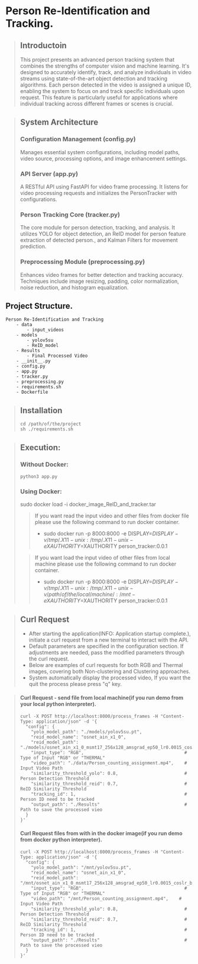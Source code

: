 # Person Re-Identification and Tracking.

> ## Introductoin
> This project presents an advanced person tracking system that combines the strengths of computer vision and machine learning. It's designed to accurately identify, track, and analyze individuals in video streams using state-of-the-art object detection and tracking algorithms. Each person detected in the video is assigned a unique ID, enabling the system to focus on and track specific individuals upon request. This feature is particularly useful for applications where individual tracking across different frames or scenes is crucial.

> ## System Architecture
> ### Configuration Management (config.py)
> Manages essential system configurations, including model paths, video source, processing options, and image enhancement settings.
> 
> ### API Server (app.py)
> A RESTful API using FastAPI for video frame processing. It listens for video processing requests and initializes the PersonTracker with configurations.
> 
> ### Person Tracking Core (tracker.py)
> The core module for person detection, tracking, and analysis. It utilizes YOLO for object detection, an ReID model for person feature extraction of detected person., and Kalman Filters for movement prediction.
> 
> ### Preprocessing Module (preprocessing.py)
> Enhances video frames for better detection and tracking accuracy. Techniques include image resizing, padding, color normalization, noise reduction, and histogram equalization.


## Project Structure.
```commandline
Person Re-Identification and Tracking
    - data
        - input_videos
    - models
        - yolov5su
        - ReID_model
    - Results
        - Final Processed Video
    - __init__.py
    - config.py
    - app.py
    - tracker.py
    - preprocessing.py
    - requirements.sh
    - Dockerfile
```
>## Installation
> ```commandline
> cd /path/of/the/project
> sh ./requirements.sh
> ```

> ## Execution:
> ### Without Docker:
> ```commandline
> python3 app.py
> ``` 
> 
> ### Using Docker:
>
> sudo docker load -i docker_image_ReID_and_tracker.tar
> > If you want read the input video and other files from docker file please use the following command to run docker container.
> > - sudo docker run -p 8000:8000 -e DISPLAY=$DISPLAY -v /tmp/.X11-unix:/tmp/.X11-unix -e XAUTHORITY=$XAUTHORITY person_tracker:0.0.1
> 
> > If you want load the input video of other files from local machine please use the following command to run docker container.
> > - sudo docker run -p 8000:8000 -e DISPLAY=$DISPLAY -v /tmp/.X11-unix:/tmp/.X11-unix -v /path/of/the/local/machine/:/mnt -e XAUTHORITY=$XAUTHORITY person_tracker:0.0.1

> 
> ## Curl Request
> - After starting the application(INFO: Application startup complete.), initiate a curl request from a new terminal to interact with the API. 
> - Default parameters are specified in the configuration section. If adjustments are needed, pass the modified parameters through the curl request. 
> - Below are examples of curl requests for both RGB and Thermal images, covering both Non-clustering and Clustering approaches.
> - System automatically display the processed video, If you want the quit the process please press "q" key.
>

> #### Curl Request - send file from local machine(if you run demo from your local python interpreter).
> ```commandline
> curl -X POST http://localhost:8000/process_frames -H "Content-Type: application/json" -d '{
>   "config": {
>     "yolo_model_path": "./models/yolov5su.pt",
>     "reid_model_name": "osnet_ain_x1_0",
>     "reid_model_path": "./models/osnet_ain_x1_0_msmt17_256x128_amsgrad_ep50_lr0.0015_coslr_b64_fb10_softmax_labsmth_flip_jitter.pth",
>     "input_type": "RGB",                                      # Type of Input "RGB" or "THERMAL"
>     "video_path": "./data/Person_counting_assignment.mp4",    # Input Video Path
>     "similarity_threshold_yolo": 0.8,                         # Person Detection Threshold
>     "similarity_threshold_reid": 0.7,                         # ReID Similarity Threshold
>     "tracking_id": 1,                                         # Person ID need to be tracked
>     "output_path": "./Results"                                # Path to save the processed vieo
>   }
> }'
> ```
>
> #### Curl Request files from with in the docker image(if you run demo from docker python interpreter).
> ```commandline
> curl -X POST http://localhost:8000/process_frames -H "Content-Type: application/json" -d '{
>   "config": {
>     "yolo_model_path": "/mnt/yolov5su.pt",
>     "reid_model_name": "osnet_ain_x1_0",
>     "reid_model_path": "/mnt/osnet_ain_x1_0_msmt17_256x128_amsgrad_ep50_lr0.0015_coslr_b64_fb10_softmax_labsmth_flip_jitter.pth",
>     "input_type": "RGB",                                      # Type of Input "RGB" or "THERMAL"
>     "video_path": "/mnt/Person_counting_assignment.mp4",    # Input Video Path
>     "similarity_threshold_yolo": 0.8,                         # Person Detection Threshold
>     "similarity_threshold_reid": 0.7,                         # ReID Similarity Threshold
>     "tracking_id": 1,                                         # Person ID need to be tracked
>     "output_path": "./Results"                                # Path to save the processed vieo
>   }
> }'
> ```

